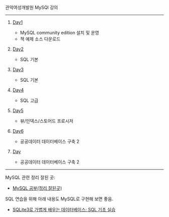 관악여성개발원 MySQl 강의

---

1. [Day1](day1/README.md)
   -  MySQL community edition 설치 및 운영
   - 책 예제 소스 다운로드

2. [Day2](day2/README.md)
   - SQL 기본

3. [Day3](Day3/README.md)
   - SQL 기본

4. [Day4](Day3/README.md)
   - SQL 고급

5. [Day5](Day5/README.md)
   - 뷰/인덱스/스토어드 프로시저

6. [Day6](Day6/README.md)
   - 공공데이터 데이터베이스 구축 2

7. [Day](Day6/README.md)
   - 공공데이터 데이터베이스 구축 2

---
MySQL 관련 정리 잘된 곳:
 - [MySQL 공부(정리 잘된곳)](https://www.lostcatbox.com/2020/10/02/mysql/)

SQL 연습을 위해 아래 내용도 MySQL로 구현해 보면 좋음.
 - [SQLite3로 가볍게 배우는 데이터베이스: SQL 기초 실습](https://wikidocs.net/book/1530)
